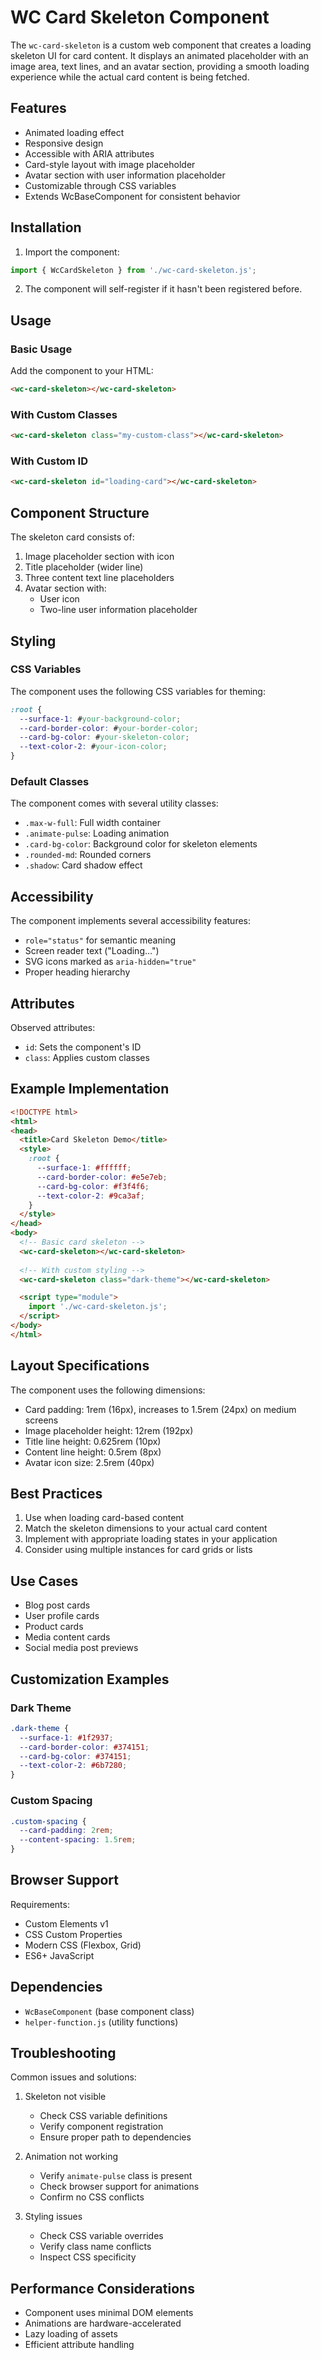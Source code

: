 # WC Card Skeleton Component

The `wc-card-skeleton` is a custom web component that creates a loading skeleton UI for card content. It displays an animated placeholder with an image area, text lines, and an avatar section, providing a smooth loading experience while the actual card content is being fetched.

## Features

- Animated loading effect
- Responsive design
- Accessible with ARIA attributes
- Card-style layout with image placeholder
- Avatar section with user information placeholder
- Customizable through CSS variables
- Extends WcBaseComponent for consistent behavior

## Installation

1. Import the component:

```javascript
import { WcCardSkeleton } from './wc-card-skeleton.js';
```

2. The component will self-register if it hasn't been registered before.

## Usage

### Basic Usage

Add the component to your HTML:

```html
<wc-card-skeleton></wc-card-skeleton>
```

### With Custom Classes

```html
<wc-card-skeleton class="my-custom-class"></wc-card-skeleton>
```

### With Custom ID

```html
<wc-card-skeleton id="loading-card"></wc-card-skeleton>
```

## Component Structure

The skeleton card consists of:

1. Image placeholder section with icon
2. Title placeholder (wider line)
3. Three content text line placeholders
4. Avatar section with:
   - User icon
   - Two-line user information placeholder

## Styling

### CSS Variables

The component uses the following CSS variables for theming:

```css
:root {
  --surface-1: #your-background-color;
  --card-border-color: #your-border-color;
  --card-bg-color: #your-skeleton-color;
  --text-color-2: #your-icon-color;
}
```

### Default Classes

The component comes with several utility classes:

- `.max-w-full`: Full width container
- `.animate-pulse`: Loading animation
- `.card-bg-color`: Background color for skeleton elements
- `.rounded-md`: Rounded corners
- `.shadow`: Card shadow effect

## Accessibility

The component implements several accessibility features:

- `role="status"` for semantic meaning
- Screen reader text ("Loading...")
- SVG icons marked as `aria-hidden="true"`
- Proper heading hierarchy

## Attributes

Observed attributes:
- `id`: Sets the component's ID
- `class`: Applies custom classes

## Example Implementation

```html
<!DOCTYPE html>
<html>
<head>
  <title>Card Skeleton Demo</title>
  <style>
    :root {
      --surface-1: #ffffff;
      --card-border-color: #e5e7eb;
      --card-bg-color: #f3f4f6;
      --text-color-2: #9ca3af;
    }
  </style>
</head>
<body>
  <!-- Basic card skeleton -->
  <wc-card-skeleton></wc-card-skeleton>
  
  <!-- With custom styling -->
  <wc-card-skeleton class="dark-theme"></wc-card-skeleton>

  <script type="module">
    import './wc-card-skeleton.js';
  </script>
</body>
</html>
```

## Layout Specifications

The component uses the following dimensions:

- Card padding: 1rem (16px), increases to 1.5rem (24px) on medium screens
- Image placeholder height: 12rem (192px)
- Title line height: 0.625rem (10px)
- Content line height: 0.5rem (8px)
- Avatar icon size: 2.5rem (40px)

## Best Practices

1. Use when loading card-based content
2. Match the skeleton dimensions to your actual card content
3. Implement with appropriate loading states in your application
4. Consider using multiple instances for card grids or lists

## Use Cases

- Blog post cards
- User profile cards
- Product cards
- Media content cards
- Social media post previews

## Customization Examples

### Dark Theme

```css
.dark-theme {
  --surface-1: #1f2937;
  --card-border-color: #374151;
  --card-bg-color: #374151;
  --text-color-2: #6b7280;
}
```

### Custom Spacing

```css
.custom-spacing {
  --card-padding: 2rem;
  --content-spacing: 1.5rem;
}
```

## Browser Support

Requirements:
- Custom Elements v1
- CSS Custom Properties
- Modern CSS (Flexbox, Grid)
- ES6+ JavaScript

## Dependencies

- `WcBaseComponent` (base component class)
- `helper-function.js` (utility functions)

## Troubleshooting

Common issues and solutions:

1. Skeleton not visible
   - Check CSS variable definitions
   - Verify component registration
   - Ensure proper path to dependencies

2. Animation not working
   - Verify `animate-pulse` class is present
   - Check browser support for animations
   - Confirm no CSS conflicts

3. Styling issues
   - Check CSS variable overrides
   - Verify class name conflicts
   - Inspect CSS specificity

## Performance Considerations

- Component uses minimal DOM elements
- Animations are hardware-accelerated
- Lazy loading of assets
- Efficient attribute handling
